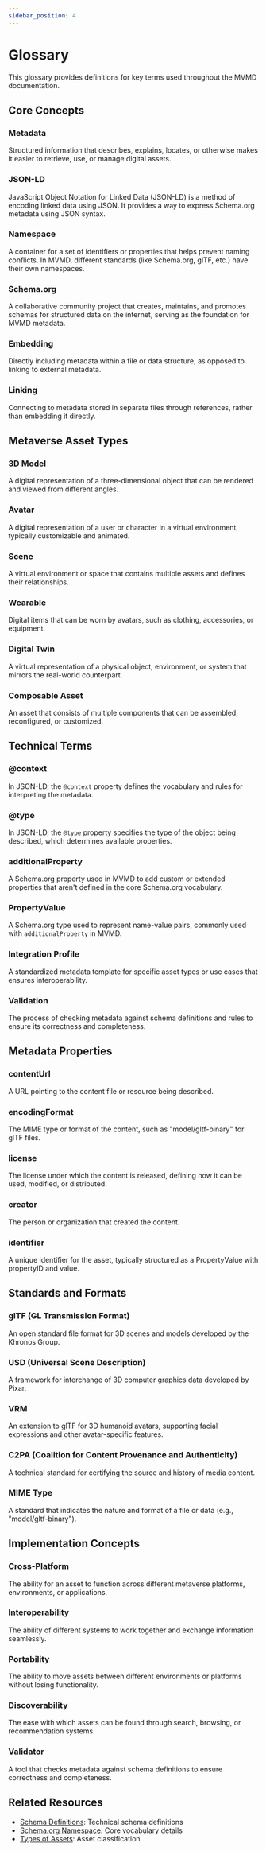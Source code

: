 ```yaml
---
sidebar_position: 4
---
```


# Glossary

This glossary provides definitions for key terms used throughout the MVMD documentation.

## Core Concepts

### Metadata
Structured information that describes, explains, locates, or otherwise makes it easier to retrieve, use, or manage digital assets.

### JSON-LD
JavaScript Object Notation for Linked Data (JSON-LD) is a method of encoding linked data using JSON. It provides a way to express Schema.org metadata using JSON syntax.

### Namespace
A container for a set of identifiers or properties that helps prevent naming conflicts. In MVMD, different standards (like Schema.org, glTF, etc.) have their own namespaces.

### Schema.org
A collaborative community project that creates, maintains, and promotes schemas for structured data on the internet, serving as the foundation for MVMD metadata.

### Embedding
Directly including metadata within a file or data structure, as opposed to linking to external metadata.

### Linking
Connecting to metadata stored in separate files through references, rather than embedding it directly.

## Metaverse Asset Types

### 3D Model
A digital representation of a three-dimensional object that can be rendered and viewed from different angles.

### Avatar
A digital representation of a user or character in a virtual environment, typically customizable and animated.

### Scene
A virtual environment or space that contains multiple assets and defines their relationships.

### Wearable
Digital items that can be worn by avatars, such as clothing, accessories, or equipment.

### Digital Twin
A virtual representation of a physical object, environment, or system that mirrors the real-world counterpart.

### Composable Asset
An asset that consists of multiple components that can be assembled, reconfigured, or customized.

## Technical Terms

### @context
In JSON-LD, the `@context` property defines the vocabulary and rules for interpreting the metadata.

### @type
In JSON-LD, the `@type` property specifies the type of the object being described, which determines available properties.

### additionalProperty
A Schema.org property used in MVMD to add custom or extended properties that aren't defined in the core Schema.org vocabulary.

### PropertyValue
A Schema.org type used to represent name-value pairs, commonly used with `additionalProperty` in MVMD.

### Integration Profile
A standardized metadata template for specific asset types or use cases that ensures interoperability.

### Validation
The process of checking metadata against schema definitions and rules to ensure its correctness and completeness.

## Metadata Properties

### contentUrl
A URL pointing to the content file or resource being described.

### encodingFormat
The MIME type or format of the content, such as "model/gltf-binary" for glTF files.

### license
The license under which the content is released, defining how it can be used, modified, or distributed.

### creator
The person or organization that created the content.

### identifier
A unique identifier for the asset, typically structured as a PropertyValue with propertyID and value.

## Standards and Formats

### glTF (GL Transmission Format)
An open standard file format for 3D scenes and models developed by the Khronos Group.

### USD (Universal Scene Description)
A framework for interchange of 3D computer graphics data developed by Pixar.

### VRM
An extension to glTF for 3D humanoid avatars, supporting facial expressions and other avatar-specific features.

### C2PA (Coalition for Content Provenance and Authenticity)
A technical standard for certifying the source and history of media content.

### MIME Type
A standard that indicates the nature and format of a file or data (e.g., "model/gltf-binary").

## Implementation Concepts

### Cross-Platform
The ability for an asset to function across different metaverse platforms, environments, or applications.

### Interoperability
The ability of different systems to work together and exchange information seamlessly.

### Portability
The ability to move assets between different environments or platforms without losing functionality.

### Discoverability
The ease with which assets can be found through search, browsing, or recommendation systems.

### Validator
A tool that checks metadata against schema definitions to ensure correctness and completeness.

## Related Resources

- [Schema Definitions](./schemas.md): Technical schema definitions
- [Schema.org Namespace](../namespaces/schema-org.md): Core vocabulary details
- [Types of Assets](../concepts/types-of-assets.md): Asset classification 